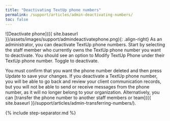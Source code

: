 ```yaml
---
title: "Deactivating TextUp phone numbers"
permalink: /support/articles/admin-deactivating-numbers/
toc: false
---
```


![Deactivate phone]({{ site.baseurl }}/assets/images/support/admindeactivatephone.png){: .align-right} As an administrator, you can deactivate TextUp phone numbers. Start by selecting the staff member who currently owns the TextUp phone number you want to deactivate. You should see an option to Modify TextUp Phone under their TextUp phone number. Toggle to deactivate.

You must confirm that you want the phone number deleted and then press Update to save your changes. If you deactivate a TextUp phone number, you will be able to go back and review your client communication records, but you will not be able to send or receive messages from the phone number, as it will no longer belong to your organization. Alternatively, you can [transfer the phone number to another staff members or team]({{ site.baseurl }}/support/articles/admin-transferring-numbers/).

{% include step-separator.md %}
